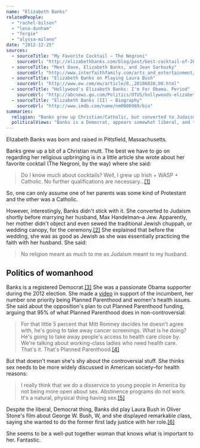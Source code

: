 ```yaml
---
name: "Elizabeth Banks"
relatedPeople:
  - "rachel-bilson"
  - "lena-dunham"
  - "fergie"
  - "alyssa-milano"
date: "2012-12-25"
sources:
  - sourceTitle: "My Favorite Cocktail – The Negroni"
    sourceUrl: "http://elizabethbanks.com/blog/post/best-cocktail-of-2012-the-negroni"
  - sourceTitle: "Meet Dave, Elizabeth Banks, and Jean Sarkozky"
    sourceUrl: "http://www.interfaithfamily.com/arts_and_entertainment/popular_culture/New_Movies_Interfaith_Connections.shtml"
  - sourceTitle: "Elizabeth Banks on Playing Laura Bush"
    sourceUrl: "http://www.ew.com/ew/article/0,,20186838,00.html"
  - sourceTitle: "Hollywood's Elizabeth Banks: I'm For Obama. Period"
    sourceUrl: "http://abcnews.go.com/Politics/OTUS/hollywoods-elizabeth-banks-obama-period/story?id=16956865#.UMU8A4UZ-Bg"
  - sourceTitle: "Elizabeth Banks (II) – Biography"
    sourceUrl: "http://www.imdb.com/name/nm0006969/bio"
summaries:
  religion: "Banks grew up Christian/Catholic, but converted to Judaism for her husband."
  politicalViews: "Banks is a Democrat, appears somewhat liberal, and takes women's health very seriously."
---
```


Elizabeth Banks was born and raised in Pittsfield, Massachusetts.

Banks grew up a bit of a Christian mutt. The best we have to go on regarding her religious upbringing is in a little article she wrote about her favorite cocktail (The Negroni, by the way) where she said:

>Do I know much about cocktails? Well, I grew up Irish + WASP + Catholic. No further qualifications are necessary…<a class="source-citation" href="#http%3A%2F%2Felizabethbanks.com%2Fblog%2Fpost%2Fbest-cocktail-of-2012-the-negroni" title="My Favorite Cocktail – The Negroni">[1]</a>

So, one can only assume one of her parents was some kind of Protestant and the other was a Catholic.

However, interestingly, Banks didn't stick with it. She converted to Judaism shortly before marrying her husband, Max Handelman–a Jew. Apparently, her mother didn't object and even sewed the traditional Jewish chuppah, or wedding canopy, for the ceremony.<a class="source-citation" href="#http%3A%2F%2Fwww.interfaithfamily.com%2Farts_and_entertainment%2Fpopular_culture%2FNew_Movies_Interfaith_Connections.shtml" title="Meet Dave, Elizabeth Banks, and Jean Sarkozky">[2]</a> She explained that before the wedding, she was as good as Jewish as she was essentially practicing the faith with her husband. She said:

>No religion meant as much to me as Judaism meant to my husband.

## 

## Politics of womanhood

Banks is a registered Democrat.<a class="source-citation" href="#http%3A%2F%2Fwww.ew.com%2Few%2Farticle%2F0%2C%2C20186838%2C00.html" title="Elizabeth Banks on Playing Laura Bush">[3]</a> She was a passionate Obama supporter during the 2012 election. She made a [video](http://www.youtube.com/watch?v=rYCE8N79YoQ) in support of the incumbent, her number one priority being Planned Parenthood and women's health issues. She said about the opposition's plan to cut Planned Parenthood funding, arguing that 95% of what Planned Parenthood does in non-controversial:

>For that little 5 percent that Mitt Romney decides he doesn't agree with, he's going to take away cancer screenings. What is he doing? He's going to take away people's access to health care close by. We're talking about working-class ladies who need health care. That's it. That's Planned Parenthood.<a class="source-citation" href="#http%3A%2F%2Fabcnews.go.com%2FPolitics%2FOTUS%2Fhollywoods-elizabeth-banks-obama-period%2Fstory%3Fid%3D16956865%23.UMU8A4UZ-Bg" title="Hollywood&apos;s Elizabeth Banks: I&apos;m For Obama. Period">[4]</a>

But that doesn't mean she's shy about the controversial stuff. She thinks sex needs to be more widely discussed in American society–for health reasons:

>I really think that we do a disservice to young people in America by not being more open about sex. Abstinence programs do not work. It's a natural, physical thing having sex.<a class="source-citation" href="#http%3A%2F%2Fwww.imdb.com%2Fname%2Fnm0006969%2Fbio" title="Elizabeth Banks (II) – Biography">[5]</a>

Despite the liberal, Democrat thing, Banks did play Laura Bush in Oliver Stone's film about George W. Bush, W, and she displayed remarkable class, saying she wanted to do the former first lady justice with her role.<a class="source-citation" href="#http%3A%2F%2Fwww.ew.com%2Few%2Farticle%2F0%2C%2C20186838%2C00.html" title="Elizabeth Banks on Playing Laura Bush">[6]</a>

She seems to be a well-put together woman that knows what is important to her. Fantastic.